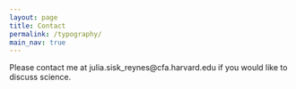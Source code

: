 ```yaml
---
layout: page
title: Contact
permalink: /typography/
main_nav: true
---
```


<p> Please contact me at julia.sisk_reynes@cfa.harvard.edu if you would like to discuss science.
